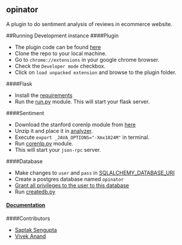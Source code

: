 ## opinator
A plugin to do sentiment analysis of reviews in ecommerce website.

##Running Development instance
####Plugin
* The plugin code can be found [here](https://github.com/SaptakS/opinator-plugin)
* Clone the repo to your local machine.
* Go to `chrome://extensions` in your google chrome browser.
* Check the `Developer mode` checkbox.
* Click on `load unpacked extension` and browse to the plugin folder.

####Flask
* Install the [requirements](https://github.com/vivekanand1101/opinator-coreserver/blob/master/requirements.txt)
* Run the [run.py](https://github.com/vivekanand1101/opinator-coreserver/blob/master/run.py) module. This will start your flask server.

####Sentiment
* Download the stanford corenlp module from [here](http://nlp.stanford.edu/software/corenlp.shtml)
* Unzip it and place it in [analyzer](https://github.com/vivekanand1101/opinator-coreserver/tree/master/analyzer).
* Execute `export _JAVA_OPTIONS="-Xmx1024M"` in terminal.
* Run [corenlp.py](https://github.com/vivekanand1101/opinator-coreserver/blob/master/analyzer/corenlp.py) module.
* This will start your `json-rpc` server.

####Database
* Make changes to `user` and `pass` in [SQLALCHEMY_DATABASE_URI](https://github.com/vivekanand1101/opinator-coreserver/blob/master/opinator/config.py#L17)
* Create a postgres database named `opinator`
* [Grant all privileges to the user to this database](http://stackoverflow.com/questions/5016505/mysql-grant-all-privileges-on-database/5016587#5016587)
* Run [createdb.py](https://github.com/vivekanand1101/opinator-coreserver/blob/master/createdb.py)

#### [Documentation](http://saptaks.me/opinator-docs/)
####Contributors
* [Saptak Sengupta](https://github.com/SaptakS)
* [Vivek Anand](https://github.com/vivekanand1101)
